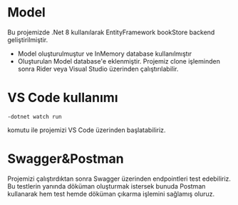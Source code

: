 
# Model

Bu projemizde .Net 8 kullanılarak EntityFramework bookStore backend geliştirilmiştir.
- Model oluşturulmuştur ve InMemory database kullanılmıştır
- Oluşturulan Model database'e eklenmiştir.
Projemiz clone işleminden sonra Rider veya Visual Studio üzerinden çalıştırılabilir.

###
# VS Code kullanımı
    -dotnet watch run 
komutu ile projemizi VS Code üzerinden başlatabiliriz.
###
# Swagger&Postman
Projemizi çalıştırdıktan sonra Swagger üzerinden endpointleri test edebiliriz.
Bu testlerin yanında döküman oluşturmak istersek bunuda Postman kullanarak hem test hemde döküman çıkarma işlemini sağlamış oluruz.


